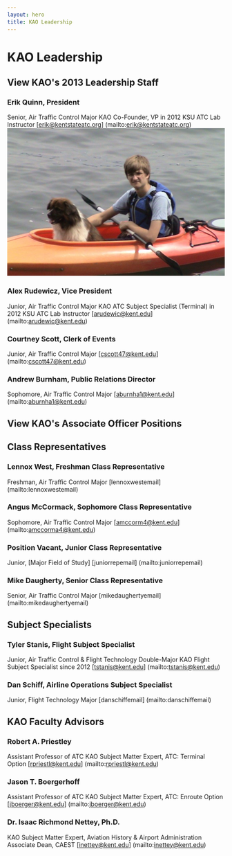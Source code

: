 ```yaml
---
layout: hero
title: KAO Leadership
---
```

# KAO Leadership

View KAO's 2013 Leadership Staff
-

### Erik Quinn, President
Senior, Air Traffic Control Major
KAO Co-Founder, VP in 2012
KSU ATC Lab Instructor
[erik@kentstateatc.org] (mailto:erik@kentstateatc.org)
![erik's headshot](/assets/images/leadership/EQ.jpg)

### Alex Rudewicz, Vice President
Junior, Air Traffic Control Major
KAO ATC Subject Specialist (Terminal) in 2012
KSU ATC Lab Instructor
[arudewic@kent.edu] (mailto:arudewic@kent.edu)

### Courtney Scott, Clerk of Events
Junior, Air Traffic Control Major
[cscott47@kent.edu] (mailto:cscott47@kent.edu)

### Andrew Burnham, Public Relations Director
Sophomore, Air Traffic Control Major
[aburnha1@kent.edu] (mailto:aburnha1@kent.edu)


View KAO's Associate Officer Positions
-

## Class Representatives

### Lennox West, Freshman Class Representative
Freshman, Air Traffic Control Major
[lennoxwestemail] (mailto:lennoxwestemail)

### Angus McCormack, Sophomore Class Representative
Sophomore, Air Traffic Control Major
[amccorm4@kent.edu] (mailto:amccorma4@kent.edu)

### Position Vacant, Junior Class Representative
Junior, [Major Field of Study]
[juniorrepemail] (mailto:juniorrepemail)

### Mike Daugherty, Senior Class Representative
Senior, Air Traffic Control Major
[mikedaughertyemail] (mailto:mikedaughertyemail)

## Subject Specialists

### Tyler Stanis, Flight Subject Specialist
Junior, Air Traffic Control & Flight Technology Double-Major
KAO Flight Subject Specialist since 2012
[tstanis@kent.edu] (mailto:tstanis@kent.edu)

### Dan Schiff, Airline Operations Subject Specialist
Junior, Flight Technology Major
[danschiffemail] (mailto:danschiffemail)


KAO Faculty Advisors
-

### Robert A. Priestley
Assistant Professor of ATC
KAO Subject Matter Expert, ATC: Terminal Option
[rpriestl@kent.edu] (mailto:rpriestl@kent.edu)

### Jason T. Boergerhoff
Assistant Professor of ATC
KAO Subject Matter Expert, ATC: Enroute Option
[jboerger@kent.edu] (mailto:jboerger@kent.edu)

### Dr. Isaac Richmond Nettey, Ph.D.
KAO Subject Matter Expert, Aviation History & Airport Administration
Associate Dean, CAEST
[inettey@kent.edu] (mailto:inettey@kent.edu)
